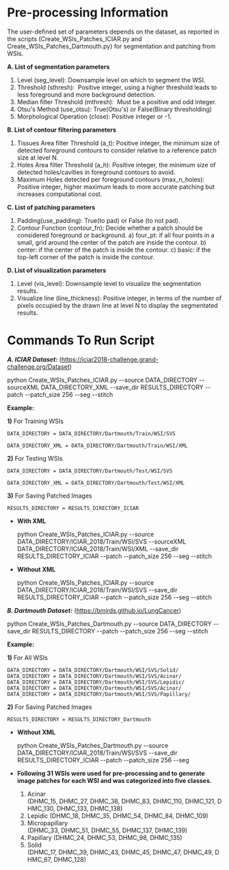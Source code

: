 # Pre-processing Information

The user-defined set of parameters depends on the dataset, as reported in the scripts (Create_WSIs_Patches_ICIAR.py and Create_WSIs_Patches_Dartmouth.py) for segmentation and patching from WSIs.
    
**A. List of segmentation parameters**
1) Level (seg_level): Downsample level on which to segment the WSI.
2) Threshold (sthresh):  Positive integer, using a higher threshold leads to less foreground and more background detection.
3) Median filter Threshold (mthresh):  Must be a positive and odd integer.
4) Otsu's Method (use_otsu): True(Otsu's) or False(Binary thresholding)
5) Morphological Operation (close): Positive integer or -1.

**B. List of contour filtering parameters**
1) Tissues Area filter Threshold (a_t): Positive integer, the minimum size of detected foreground contours to consider relative to a reference patch size at level N.
3) Holes Area filter Threshold (a_h): Positive integer, the minimum size of detected holes/cavities in foreground contours to avoid.
4) Maximum Holes detected per foreground contours (max_n_holes): Positive integer, higher maximum leads to more accurate patching but increases computational cost.

**C. List of patching parameters**
1) Padding(use_padding): True(to pad) or False (to not pad).
2) Contour Function (contour_fn): Decide whether a patch should be considered foreground or background.
	a) four_pt: if all four points in a small, grid around the center of the patch are inside the contour.
	b) center: if the center of the patch is inside the contour. 
	c) basic: if the top-left corner of the patch is inside the contour.

**D. List of visualization parameters**
1) Level (vis_level): Downsample level to visualize the segmentation results.
2) Visualize line (line_thickness): Positive integer, in terms of the number of pixels occupied by the drawn line at level N to display the segmentated results.

# Commands To Run Script

***A. ICIAR Dataset:*** (https://iciar2018-challenge.grand-challenge.org/Dataset)

python Create_WSIs_Patches_ICIAR.py --source DATA_DIRECTORY --sourceXML DATA_DIRECTORY_XML --save_dir RESULTS_DIRECTORY --patch --patch_size 256 --seg --stitch

**Example:**

**1)** For Training WSIs

	DATA_DIRECTORY = DATA_DIRECTORY/Dartmouth/Train/WSI/SVS
	
	DATA_DIRECTORY_XML = DATA_DIRECTORY/Dartmouth/Train/WSI/XML

**2)** For Testing WSIs

	DATA_DIRECTORY = DATA_DIRECTORY/Dartmouth/Test/WSI/SVS
	
	DATA_DIRECTORY_XML = DATA_DIRECTORY/Dartmouth/Test/WSI/XML

**3)** For Saving Patched Images

	RESULTS_DIRECTORY = RESULTS_DIRECTORY_ICIAR

- **With XML**

	python Create_WSIs_Patches_ICIAR.py --source DATA_DIRECTORY/ICIAR_2018/Train/WSI/SVS --sourceXML DATA_DIRECTORY/ICIAR_2018/Train/WSI/XML --save_dir RESULTS_DIRECTORY_ICIAR --patch --patch_size 256 --seg --stitch

- **Without XML**

	python Create_WSIs_Patches_ICIAR.py --source DATA_DIRECTORY/ICIAR_2018/Train/WSI/SVS --save_dir RESULTS_DIRECTORY_ICIAR --patch --patch_size 256 --seg --stitch

***B. Dartmouth Dataset:*** (https://bmirds.github.io/LungCancer)

python Create_WSIs_Patches_Dartmouth.py --source DATA_DIRECTORY --save_dir RESULTS_DIRECTORY --patch --patch_size 256 --seg --stitch

**Example:**

**1)** For All WSIs

	DATA_DIRECTORY = DATA_DIRECTORY/Dartmouth/WSI/SVS/Solid/
	DATA_DIRECTORY = DATA_DIRECTORY/Dartmouth/WSI/SVS/Acinar/
	DATA_DIRECTORY = DATA_DIRECTORY/Dartmouth/WSI/SVS/Lepidic/
	DATA_DIRECTORY = DATA_DIRECTORY/Dartmouth/WSI/SVS/Acinar/
	DATA_DIRECTORY = DATA_DIRECTORY/Dartmouth/WSI/SVS/Papillary/

**2)** For Saving Patched Images

	RESULTS_DIRECTORY = RESULTS_DIRECTORY_Dartmouth

- **Without XML**

 	python Create_WSIs_Patches_Dartmouth.py --source DATA_DIRECTORY/ICIAR_2018/Train/WSI/SVS --save_dir RESULTS_DIRECTORY_ICIAR --patch --patch_size 256 --seg														  

- **Following 31 WSIs were used for pre-processing and to generate image patches for each WSI and was categorized into five classes.**
	1) Acinar (DHMC_15, DHMC_27, DHMC_38, DHMC_83, DHMC_110, DHMC_121, DHMC_130, DHMC_133, DHMC_138)
	2) Lepidic (DHMC_18, DHMC_35, DHMC_54, DHMC_84, DHMC_109)
	3) Micropapillary (DHMC_33, DHMC_51, DHMC_55, DHMC_137, DHMC_139)
	4) Papillary (DHMC_24, DHMC_53, DHMC_98, DHMC_135) 
	5) Solid (DHMC_17, DHMC_39, DHMC_43, DHMC_45, DHMC_47, DHMC_49, DHMC_67, DHMC_128)
